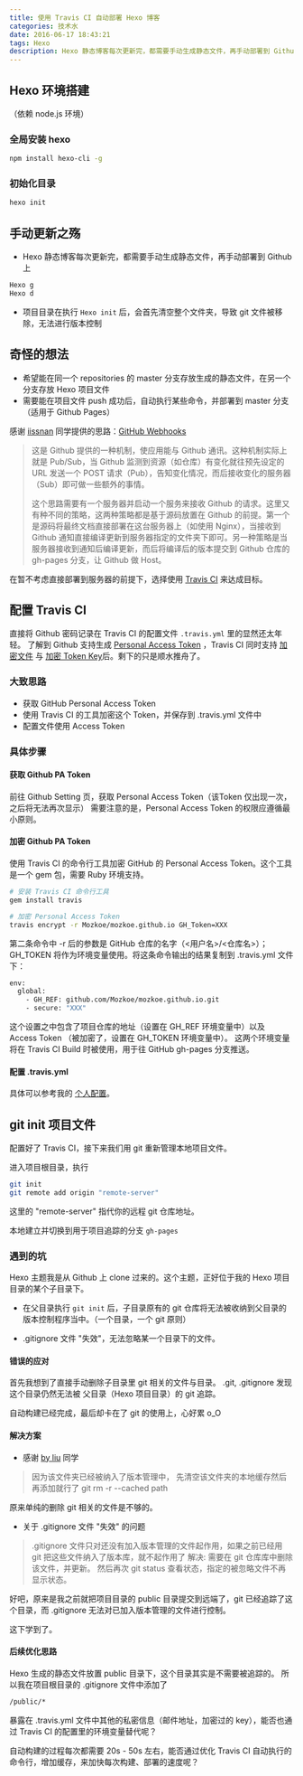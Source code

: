 ```yaml
---
title: 使用 Travis CI 自动部署 Hexo 博客
categories: 技术水
date: 2016-06-17 18:43:21
tags: Hexo
description: Hexo 静态博客每次更新完，都需要手动生成静态文件，再手动部署到 Github 上，太麻烦了。希望能在同一个 repositories 的 master 分支存放生成的静态文件，在另一个分支存放 Hexo 项目文件。同时，能在项目文件 push 成功后，自动执行某些命令，并部署到 master 分支。
---
```


## Hexo 环境搭建
（依赖 node.js 环境）

### 全局安装 hexo
``` bash
npm install hexo-cli -g
```

### 初始化目录
``` bash
hexo init
```

## 手动更新之殇
- Hexo 静态博客每次更新完，都需要手动生成静态文件，再手动部署到 Github 上
``` bash
Hexo g
Hexo d
```
- 项目目录在执行 `Hexo init` 后，会首先清空整个文件夹，导致 git 文件被移除，无法进行版本控制

## 奇怪的想法

- 希望能在同一个 repositories 的 master 分支存放生成的静态文件，在另一个分支存放 Hexo 项目文件
- 需要能在项目文件 push 成功后，自动执行某些命令，并部署到 master 分支
（适用于 Github Pages）

感谢 [iissnan](http://notes.iissnan.com/2016/publishing-github-pages-with-travis-ci/) 同学提供的思路：[GitHub Webhooks](https://developer.github.com/webhooks/)

>这是 Github 提供的一种机制，使应用能与 Github 通讯。这种机制实际上就是 Pub/Sub，当 Github 监测到资源（如仓库）有变化就往预先设定的 URL 发送一个 POST 请求（Pub），告知变化情况，而后接收变化的服务器（Sub）即可做一些额外的事情。
>
> 这个思路需要有一个服务器并启动一个服务来接收 Github 的请求。这里又有种不同的策略，这两种策略都是基于源码放置在 Github 的前提。第一个是源码将最终文档直接部署在这台服务器上（如使用 Nginx），当接收到 Github 通知直接编译更新到服务器指定的文件夹下即可。另一种策略是当服务器接收到通知后编译更新，而后将编译后的版本提交到 Github 仓库的 gh-pages 分支，让 Github 做 Host。

在暂不考虑直接部署到服务器的前提下，选择使用 [Travis CI](https://travis-ci.org/) 来达成目标。

## 配置 Travis CI
直接将 Github 密码记录在 Travis CI 的配置文件 `.travis.yml` 里的显然还太年轻。
了解到 Github 支持生成 [Personal Access Token](https://github.com/blog/1509-personal-api-tokens) ，Travis CI 同时支持 [加密文件](https://docs.travis-ci.com/user/encrypting-files/) 与 [加密 Token Key](https://docs.travis-ci.com/user/encryption-keys/)后。剩下的只是顺水推舟了。


### 大致思路
- 获取 GitHub Personal Access Token
- 使用 Travis CI 的工具加密这个 Token，并保存到 .travis.yml 文件中
- 配置文件使用 Access Token

### 具体步骤

#### 获取 Github PA Token
前往 Github Setting 页，获取 Personal Access Token（该Token 仅出现一次，之后将无法再次显示）
需要注意的是，Personal Access Token 的权限应遵循最小原则。

#### 加密 Github PA Token
使用 Travis CI 的命令行工具加密 GitHub 的 Personal Access Token。这个工具是一个 gem 包，需要 Ruby 环境支持。

``` bash
# 安装 Travis CI 命令行工具
gem install travis

# 加密 Personal Access Token
travis encrypt -r Mozkoe/mozkoe.github.io GH_Token=XXX
```

第二条命令中 -r 后的参数是 GitHub 仓库的名字（<用户名>/<仓库名>）；GH_TOKEN 将作为环境变量使用。将这条命令输出的结果复制到 .travis.yml 文件下：

``` bash
env:
  global:
    - GH_REF: github.com/Mozkoe/mozkoe.github.io.git
    - secure: "XXX"
```

这个设置之中包含了项目仓库的地址（设置在 GH_REF 环境变量中）以及 Access Token （被加密了，设置在 GH_TOKEN 环境变量中）。
这两个环境变量将在 Travis CI Build 时被使用，用于往 GitHub gh-pages 分支推送。

#### 配置 .travis.yml
具体可以参考我的 [个人配置](https://github.com/Mozkoe/mozkoe.github.io/blob/gh-pages/.travis.yml)。

## git init 项目文件
配置好了 Travis CI，接下来我们用 git 重新管理本地项目文件。

进入项目根目录，执行

``` bash
git init
git remote add origin "remote-server"
```

这里的 "remote-server" 指代你的远程 git 仓库地址。

本地建立并切换到用于项目追踪的分支 `gh-pages`

### 遇到的坑
Hexo 主题我是从 Github 上 clone 过来的。这个主题，正好位于我的 Hexo 项目目录的某个子目录下。

- 在父目录执行 `git init` 后，子目录原有的 git 仓库将无法被收纳到父目录的版本控制程序当中。（一个目录，一个 git 原则）

- .gitignore 文件 "失效"，无法忽略某一个目录下的文件。

#### 错误的应对
首先我想到了直接手动删除子目录里 git 相关的文件与目录。 .git, .gitignore
发现这个目录仍然无法被 父目录（Hexo 项目目录）的 git 追踪。

自动构建已经完成，最后却卡在了 git 的使用上，心好累 o_O

#### 解决方案
- 感谢 [by liu](https://www.zhihu.com/question/24467417) 同学
>因为该文件夹已经被纳入了版本管理中，
>先清空该文件夹的本地缓存然后再添加就行了
>git rm -r --cached path

原来单纯的删除 git 相关的文件是不够的。

- 关于 .gitignore 文件 "失效" 的问题
> .gitignore 文件只对还没有加入版本管理的文件起作用，如果之前已经用 git 把这些文件纳入了版本库，就不起作用了
>解决:
>需要在 git 仓库库中删除该文件，并更新。
>然后再次 git status 查看状态，指定的被忽略文件不再显示状态。

好吧，原来是我之前就把项目目录的 public 目录提交到远端了，git 已经追踪了这个目录，而 .gitignore 无法对已加入版本管理的文件进行控制。

这下学到了。

#### 后续优化思路

Hexo 生成的静态文件放置 public 目录下，这个目录其实是不需要被追踪的。
所以我在项目根目录的 .gitignore 文件中添加了
``` bash
/public/*
```

暴露在 .travis.yml 文件中其他的私密信息（邮件地址，加密过的 key），能否也通过 Travis CI 的配置里的环境变量替代呢？

自动构建的过程每次都需要 20s - 50s 左右，能否通过优化 Travis CI 自动执行的命令行，增加缓存，来加快每次构建、部署的速度呢？









